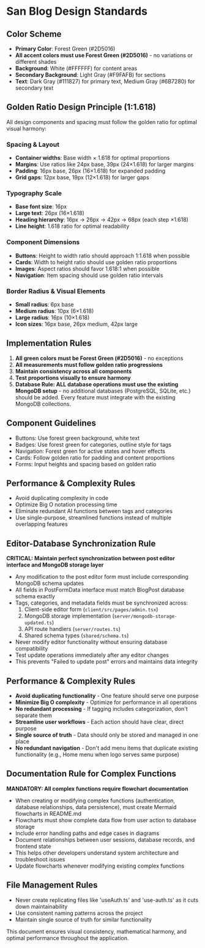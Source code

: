 # San Blog Design Standards

## Color Scheme
- **Primary Color**: Forest Green (#2D5016) 
- **All accent colors must use Forest Green (#2D5016)** - no variations or different shades
- **Background**: White (#FFFFFF) for content areas
- **Secondary Background**: Light Gray (#F9FAFB) for sections
- **Text**: Dark Gray (#111827) for primary text, Medium Gray (#6B7280) for secondary text

## Golden Ratio Design Principle (1:1.618)
All design components and spacing must follow the golden ratio for optimal visual harmony:

### Spacing & Layout
- **Container widths**: Base width × 1.618 for optimal proportions
- **Margins**: Use ratios like 24px base, 39px (24×1.618) for larger margins  
- **Padding**: 16px base, 26px (16×1.618) for expanded padding
- **Grid gaps**: 12px base, 19px (12×1.618) for larger gaps

### Typography Scale
- **Base font size**: 16px
- **Large text**: 26px (16×1.618)
- **Heading hierarchy**: 16px → 26px → 42px → 68px (each step ×1.618)
- **Line height**: 1.618 ratio for optimal readability

### Component Dimensions
- **Buttons**: Height to width ratio should approach 1:1.618 when possible
- **Cards**: Width to height ratio should use golden ratio proportions
- **Images**: Aspect ratios should favor 1.618:1 when possible
- **Navigation**: Item spacing should use golden ratio intervals

### Border Radius & Visual Elements
- **Small radius**: 6px base
- **Medium radius**: 10px (6×1.618)
- **Large radius**: 16px (10×1.618)
- **Icon sizes**: 16px base, 26px medium, 42px large

## Implementation Rules
1. **All green colors must be Forest Green (#2D5016)** - no exceptions
2. **All measurements must follow golden ratio progressions**
3. **Maintain consistency across all components**
4. **Test proportions visually to ensure harmony**
5. **Database Rule: ALL database operations must use the existing MongoDB setup** - no additional databases (PostgreSQL, SQLite, etc.) should be added. Every feature must integrate with the existing MongoDB collections.

## Component Guidelines
- Buttons: Use forest green background, white text
- Badges: Use forest green for categories, outline style for tags
- Navigation: Forest green for active states and hover effects
- Cards: Follow golden ratio for padding and content proportions
- Forms: Input heights and spacing based on golden ratio

## Performance & Complexity Rules
- Avoid duplicating complexity in code
- Optimize Big O notation processing time
- Eliminate redundant AI functions between tags and categories
- Use single-purpose, streamlined functions instead of multiple overlapping features

## Editor-Database Synchronization Rule
**CRITICAL: Maintain perfect synchronization between post editor interface and MongoDB storage layer**
- Any modification to the post editor form must include corresponding MongoDB schema updates
- All fields in PostFormData interface must match BlogPost database schema exactly
- Tags, categories, and metadata fields must be synchronized across:
  1. Client-side editor form (`client/src/pages/admin.tsx`)
  2. MongoDB storage implementation (`server/mongodb-storage-updated.ts`)
  3. API route handlers (`server/routes.ts`)
  4. Shared schema types (`shared/schema.ts`)
- Never modify editor functionality without ensuring database compatibility
- Test update operations immediately after any editor changes
- This prevents "Failed to update post" errors and maintains data integrity

## Performance & Complexity Rules
- **Avoid duplicating functionality** - One feature should serve one purpose
- **Minimize Big O complexity** - Optimize for performance in all operations
- **No redundant processing** - If tagging includes categorization, don't separate them
- **Streamline user workflows** - Each action should have clear, direct purpose
- **Single source of truth** - Data should only be stored and managed in one place
- **No redundant navigation** - Don't add menu items that duplicate existing functionality (e.g., Home menu when logo serves same purpose)

## Documentation Rule for Complex Functions
**MANDATORY: All complex functions require flowchart documentation**
- When creating or modifying complex functions (authentication, database relationships, data persistence), must create Mermaid flowcharts in README.md
- Flowcharts must show complete data flow from user action to database storage
- Include error handling paths and edge cases in diagrams
- Document relationships between user sessions, database records, and frontend state
- This helps other developers understand system architecture and troubleshoot issues
- Update flowcharts whenever modifying existing complex functions

## File Management Rules
- Never create replicating files like 'useAuth.ts' and 'use-auth.ts' as it cuts down maintainability
- Use consistent naming patterns across the project
- Maintain single source of truth for similar functionality

This document ensures visual consistency, mathematical harmony, and optimal performance throughout the application.